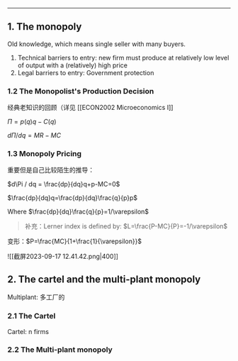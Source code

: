 
---

## 1. The monopoly

Old knowledge, which means single seller with many buyers.

1. Technical barriers to entry: new firm must produce at relatively low level of output with a (relatively) high price
2. Legal barriers to entry: Government protection

### 1.2 The Monopolist's Production Decision

经典老知识的回顾（详见 [[ECON2002 Microeconomics I]]

$\Pi = p(q)q-C(q)$

$d\Pi / dq=MR-MC$
### 1.3 Monopoly Pricing

重要但是自己比较陌生的推导：

$d\Pi / dq = \frac{dp}{dq}q+p-MC=0$ 

$\frac{dp}{dq}q=\frac{dp}{dq}\frac{q}{p}p$

Where $\frac{dp}{dq}\frac{q}{p}=1/\varepsilon$

>补充：Lerner index is defined by: $L=\frac{P-MC}{P}=-1/\varepsilon$

变形：$P=\frac{MC}{1+\frac{1}{\varepsilon}}$

![[截屏2023-09-17 12.41.42.png|400]]

## 2. The cartel and the multi-plant monopoly
Multiplant: 多工厂的
### 2.1 The Cartel
Cartel: n firms
### 2.2 The Multi-plant monopoly
